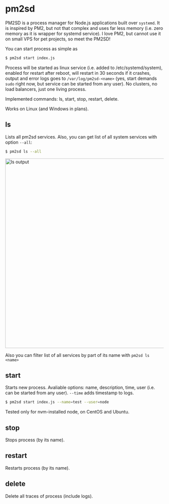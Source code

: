 # pm2sd
PM2SD is a process manager for Node.js applications built over `systemd`. It is inspired by PM2, but not that complex and uses far less memory (i.e. zero memory as it is wrapper for systemd service). I love PM2, but cannot use it on small VPS for pet projects, so meet the PM2SD!

You can start process as simple as

```bash
$ pm2sd start index.js
```

Process will be started as linux service (i.e. added to /etc/systemd/system), enabled for restart after reboot, will restart in 30 seconds if it crashes, output and error logs goes to `/var/log/pm2sd-<name>` (yes, start demands `sudo` right now, but service can be started from any user). No clusters, no load balancers, just one living process.

Implemented commands: ls, start, stop, restart, delete.

Works on Linux (and Windows in plans).

## ls

Lists all pm2sd services. Also, you can get list of all system services with option `--all`:

```bash
$ pm2sd ls --all
```

<img width=600px src="https://raw.githubusercontent.com/artemdudkin/pm2sd/main/doc/ls.png" alt="ls output">

Also you can filter list of all services by part of its name with `pm2sd ls <name>`

## start

Starts new process. Avaliable options: name, description, time, user (i.e. can be started from any user). 
`--time` adds timestamp to logs.

```bash
$ pm2sd start index.js --name=test --user=node
```
Tested only for nvm-installed node, on CentOS and Ubuntu.

## stop

Stops process (by its name).

## restart

Restarts process (by its name).

## delete

Delete all traces of process (include logs).
